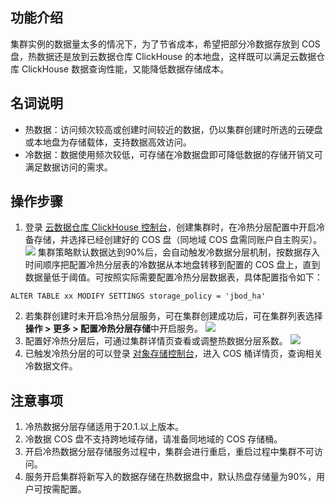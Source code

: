 ## 功能介绍
集群实例的数据量太多的情况下，为了节省成本，希望把部分冷数据存放到 COS 盘，热数据还是放到云数据仓库 ClickHouse 的本地盘，这样既可以满足云数据仓库 ClickHouse 数据查询性能，又能降低数据存储成本。

## 名词说明
- 热数据：访问频次较高或创建时间较近的数据，仍以集群创建时所选的云硬盘或本地盘为存储载体，支持数据高效访问。
- 冷数据：数据使用频次较低，可存储在冷数据盘即可降低数据的存储开销又可满足数据访问的需求。

## 操作步骤
1. 登录 [云数据仓库 ClickHouse 控制台](https://console.cloud.tencent.com/cdwch)，创建集群时，在冷热分层配置中开启冷备存储，并选择已经创建好的 COS 盘（同地域 COS 盘需同账户自主购买）。
![](https://qcloudimg.tencent-cloud.cn/raw/19aa613455703ef0b60f3144b63b0fbb.png)
集群策略默认数据达到90%后，会自动触发冷数据分层机制，按数据存入时间顺序把配置冷热分层表的冷数据从本地盘转移到配置的 COS 盘上，直到数据量低于阈值。可按照实际需要配置冷热分层数据表，具体配置指令如下：
```
ALTER TABLE xx MODIFY SETTINGS storage_policy = 'jbod_ha'
```
2. 若集群创建时未开启冷热分层服务，可在集群创建成功后，可在集群列表选择**操作 > 更多 > 配置冷热分层存储**中开启服务。
 ![](https://qcloudimg.tencent-cloud.cn/raw/f5b54f80388fcf5ae68ec58726bf53e4.png)
3. 配置好冷热分层后，可通过集群详情页查看或调整热数据分层系数。 
 ![](https://qcloudimg.tencent-cloud.cn/raw/98692bfe7c1b781be8c0f6f71405c8b0.png)
4. 已触发冷热分层的可以登录 [对象存储控制台](https://console.cloud.tencent.com/cos5/bucket)，进入 COS 桶详情页，查询相关冷数据文件。 

## 注意事项
1. 冷热数据分层存储适用于20.1.以上版本。
2. 冷数据 COS 盘不支持跨地域存储，请准备同地域的 COS 存储桶。
3. 开启冷热数据分层存储服务过程中，集群会进行重启，重启过程中集群不可访问。
4. 服务开启集群将新写入的数据存储在热数据盘中，默认热盘存储量为90%，用户可按需配置。



